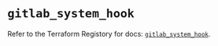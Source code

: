 # `gitlab_system_hook`

Refer to the Terraform Registory for docs: [`gitlab_system_hook`](https://registry.terraform.io/providers/gitlabhq/gitlab/16.7.0/docs/resources/system_hook).
